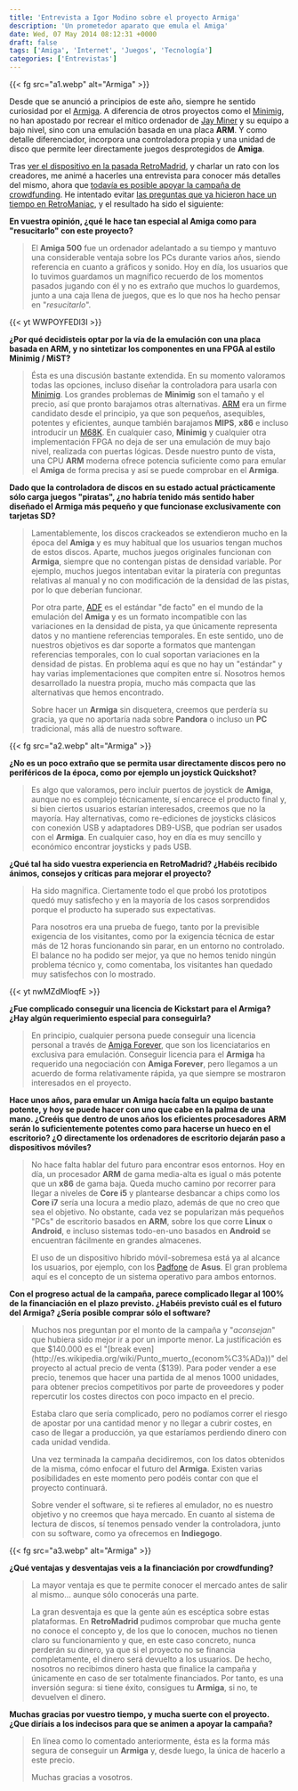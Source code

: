 ```yaml
---
title: 'Entrevista a Igor Modino sobre el proyecto Armiga'
description: 'Un prometedor aparato que emula el Amiga'
date: Wed, 07 May 2014 08:12:31 +0000
draft: false
tags: ['Amiga', 'Internet', 'Juegos', 'Tecnología']
categories: ['Entrevistas']
---
```


{{< fg src="a1.webp" alt="Armiga" >}}

Desde que se anunció a principios de este año, siempre he sentido curiosidad por el [Armiga](http://www.armigaproject.com/). A diferencia de otros proyectos como el [Minimig](/dentro-de-poco-podras-comprar-un-minimig/), no han apostado por recrear el mítico ordenador de [Jay Miner](/jay-miner-el-padre-del-amiga/) y su equipo a bajo nivel, sino con una emulación basada en una placa **ARM**. Y como detalle diferenciador, incorpora una controladora propia y una unidad de disco que permite leer directamente juegos desprotegidos de **Amiga**.

Tras [ver el dispositivo en la pasada RetroMadrid](/retromadrid-2014-ii-cacharreo-retrodesarrollo-indies-podcasts-y-asociaciones/), y charlar un rato con los creadores, me animé a hacerles una entrevista para conocer más detalles del mismo, ahora que [todavía es posible apoyar la campaña de crowdfunding](https://www.indiegogo.com/projects/armiga-project). He intentado evitar [las preguntas que ya hicieron hace un tiempo en RetroManiac](http://retromaniacmagazine.blogspot.com.es/2014/04/entrevistamos-al-equipo-que-desarrolla.html), y el resultado ha sido el siguiente:

**En vuestra opinión, ¿qué le hace tan especial al Amiga como para "resucitarlo" con este proyecto?**

> El **Amiga 500** fue un ordenador adelantado a su tiempo y mantuvo una considerable ventaja sobre los PCs durante varios años, siendo referencia en cuanto a gráficos y sonido. Hoy en día, los usuarios que lo tuvimos guardamos un magnífico recuerdo de los momentos pasados jugando con él y no es extraño que muchos lo guardemos, junto a una caja llena de juegos, que es lo que nos ha hecho pensar en "_resucitarlo_".

{{< yt WWPOYFEDl3I >}}

**¿Por qué decidisteis optar por la vía de la emulación con una placa basada en ARM, y no sintetizar los componentes en una FPGA al estilo Minimig / MiST?**

> Ésta es una discusión bastante extendida. En su momento valoramos todas las opciones, incluso diseñar la controladora para usarla con [Minimig](http://www.minimig.net/). Los grandes problemas de **Minimig** son el tamaño y el precio, así que pronto barajamos otras alternativas. [ARM](/arm-el-lider-en-microprocesadores-tiene-acento-britanico/) era un firme candidato desde el principio, ya que son pequeños, asequibles, potentes y eficientes, aunque también barajamos **MIPS**, **x86** e incluso introducir un [M68K](/la-herencia-del-motorola-68000/). En cualquier caso, **Minimig** y cualquier otra implementación FPGA no deja de ser una emulación de muy bajo nivel, realizada con puertas lógicas. Desde nuestro punto de vista, una CPU **ARM** moderna ofrece potencia suficiente como para emular el **Amiga** de forma precisa y así se puede comprobar en el **Armiga**.

**Dado que la controladora de discos en su estado actual prácticamente sólo carga juegos "piratas", ¿no habría tenido más sentido haber diseñado el Armiga más pequeño y que funcionase exclusivamente con tarjetas SD?**

> Lamentablemente, los discos crackeados se extendieron mucho en la época del **Amiga** y es muy habitual que los usuarios tengan muchos de estos discos. Aparte, muchos juegos originales funcionan con **Armiga**, siempre que no contengan pistas de densidad variable. Por ejemplo, muchos juegos intentaban evitar la piratería con preguntas relativas al manual y no con modificación de la densidad de las pistas, por lo que deberían funcionar.
> 
> Por otra parte, [ADF](http://en.wikipedia.org/wiki/Amiga_Disk_File) es el estándar "de facto" en el mundo de la emulación del **Amiga** y es un formato incompatible con las variaciones en la densidad de pista, ya que únicamente representa datos y no mantiene referencias temporales. En este sentido, uno de nuestros objetivos es dar soporte a formatos que mantengan referencias temporales, con lo cual soportan variaciones en la densidad de pistas. En problema aquí es que no hay un "estándar" y hay varias implementaciones que compiten entre sí. Nosotros hemos desarrollado la nuestra propia, mucho más compacta que las alternativas que hemos encontrado.
> 
> Sobre hacer un **Armiga** sin disquetera, creemos que perdería su gracia, ya que no aportaría nada sobre **Pandora** o incluso un **PC** tradicional, más allá de nuestro software.

{{< fg src="a2.webp" alt="Armiga" >}}

**¿No es un poco extraño que se permita usar directamente discos pero no periféricos de la época, como por ejemplo un joystick Quickshot?**

> Es algo que valoramos, pero incluir puertos de joystick de **Amiga**, aunque no es complejo técnicamente, sí encarece el producto final y, si bien ciertos usuarios estarían interesados, creemos que no la mayoría. Hay alternativas, como re-ediciones de joysticks clásicos con conexión USB y adaptadores DB9-USB, que podrían ser usados con el **Armiga**. En cualquier caso, hoy en día es muy sencillo y económico encontrar joysticks y pads USB.

**¿Qué tal ha sido vuestra experiencia en RetroMadrid? ¿Habéis recibido ánimos, consejos y críticas para mejorar el proyecto?**

> Ha sido magnífica. Ciertamente todo el que probó los prototipos quedó muy satisfecho y en la mayoría de los casos sorprendidos porque el producto ha superado sus expectativas.
> 
> Para nosotros era una prueba de fuego, tanto por la previsible exigencia de los visitantes, como por la exigencia técnica de estar más de 12 horas funcionando sin parar, en un entorno no controlado. El balance no ha podido ser mejor, ya que no hemos tenido ningún problema técnico y, como comentaba, los visitantes han quedado muy satisfechos con lo mostrado.

{{< yt nwMZdMloqfE >}}

**¿Fue complicado conseguir una licencia de Kickstart para el Armiga? ¿Hay algún requerimiento especial para conseguirla?**

> En principio, cualquier persona puede conseguir una licencia personal a través de [Amiga Forever](http://www.amigaforever.com/), que son los licenciatarios en exclusiva para emulación. Conseguir licencia para el **Armiga** ha requerido una negociación con **Amiga Forever**, pero llegamos a un acuerdo de forma relativamente rápida, ya que siempre se mostraron interesados en el proyecto.

**Hace unos años, para emular un Amiga hacía falta un equipo bastante potente, y hoy se puede hacer con uno que cabe en la palma de una mano. ¿Creéis que dentro de unos años los eficientes procesadores ARM serán lo suficientemente potentes como para hacerse un hueco en el escritorio? ¿O directamente los ordenadores de escritorio dejarán paso a dispositivos móviles?**

> No hace falta hablar del futuro para encontrar esos entornos. Hoy en día, un procesador **ARM** de gama media-alta es igual o más potente que un **x86** de gama baja. Queda mucho camino por recorrer para llegar a niveles de **Core i5** y plantearse desbancar a chips como los **Core i7** sería una locura a medio plazo, además de que no creo que sea el objetivo. No obstante, cada vez se popularizan más pequeños "PCs" de escritorio basados en **ARM**, sobre los que corre **Linux** o **Android**, e incluso sistemas todo-en-uno basados en **Android** se encuentran fácilmente en grandes almacenes.
> 
> El uso de un dispositivo híbrido móvil-sobremesa está ya al alcance los usuarios, por ejemplo, con los [Padfone](http://en.wikipedia.org/wiki/Asus_PadFone) de **Asus**. El gran problema aquí es el concepto de un sistema operativo para ambos entornos.

**Con el progreso actual de la campaña, parece complicado llegar al 100% de la financiación en el plazo previsto. ¿Habéis previsto cuál es el futuro del Armiga? ¿Sería posible comprar sólo el software?**

> Muchos nos preguntan por el monto de la campaña y "_aconsejan_" que hubiera sido mejor ir a por un importe menor. La justificación es que $140.000 es el "[break even](http://es.wikipedia.org/wiki/Punto_muerto_(econom%C3%ADa))" del proyecto al actual precio de venta ($139). Para poder vender a ese precio, tenemos que hacer una partida de al menos 1000 unidades, para obtener precios competitivos por parte de proveedores y poder repercutir los costes directos con poco impacto en el precio.
> 
> Estaba claro que sería complicado, pero no podíamos correr el riesgo de apostar por una cantidad menor y no llegar a cubrir costes, en caso de llegar a producción, ya que estaríamos perdiendo dinero con cada unidad vendida.
> 
> Una vez terminada la campaña decidiremos, con los datos obtenidos de la misma, cómo enfocar el futuro del **Armiga**. Existen varias posibilidades en este momento pero podéis contar con que el proyecto continuará.
> 
> Sobre vender el software, si te refieres al emulador, no es nuestro objetivo y no creemos que haya mercado. En cuanto al sistema de lectura de discos, sí tenemos pensado vender la controladora, junto con su software, como ya ofrecemos en **Indiegogo**.

{{< fg src="a3.webp" alt="Armiga" >}}

**¿Qué ventajas y desventajas veis a la financiación por crowdfunding?**

> La mayor ventaja es que te permite conocer el mercado antes de salir al mismo... aunque sólo conocerás una parte.
> 
> La gran desventaja es que la gente aún es escéptica sobre estas plataformas. En **RetroMadrid** pudimos comprobar que mucha gente no conoce el concepto y, de los que lo conocen, muchos no tienen claro su funcionamiento y que, en este caso concreto, nunca perderán su dinero, ya que si el proyecto no se financia completamente, el dinero será devuelto a los usuarios. De hecho, nosotros no recibimos dinero hasta que finalice la campaña y únicamente en caso de ser totalmente financiados. Por tanto, es una inversión segura: si tiene éxito, consigues tu **Armiga**, si no, te devuelven el dinero.

**Muchas gracias por vuestro tiempo, y mucha suerte con el proyecto. ¿Que diríais a los indecisos para que se animen a apoyar la campaña?**

> En línea como lo comentado anteriormente, ésta es la forma más segura de conseguir un **Armiga** y, desde luego, la única de hacerlo a este precio.
> 
> Muchas gracias a vosotros.